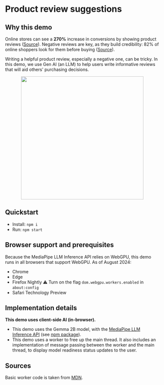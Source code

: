 # Product review suggestions

## Why this demo

Online stores can see a **270%** increase in conversions by showing product reviews ([Source](https://spiegel.medill.northwestern.edu/wp-content/uploads/sites/2/2021/04/Spiegel_Online-Review_eBook_Jun2017_FINAL.pdf)). Negative reviews are key, as they build credibility: 82% of online shoppers look for them before buying ([Source](https://spiegel.medill.northwestern.edu/wp-content/uploads/sites/2/2021/04/Spiegel_Online-Review_eBook_Jun2017_FINAL.pdf)).

Writing a helpful product review, especially a negative one, can be tricky. In this demo, we use Gen AI (an LLM) to help users write informative reviews that will aid others' purchasing decisions.

<p align="center">
  <img src="https://github.com/user-attachments/assets/f81ed907-93c3-4adf-90de-ad68db06f53c" width="400"/>
</p>

## Quickstart

- Install: `npm i`
- Run: `npm start`

## Browser support and prerequisites

Because the MediaPipe LLM Inference API relies on WebGPU, this demo runs in all browsers that support WebGPU. As of August 2024:

- Chrome
- Edge
- Firefox Nightly ⚠️ Turn on the flag `dom.webgpu.workers.enabled` in `about:config`
- Safari Technology Preview

## Implementation details

**This demo uses client-side AI (in-browser).**

- This demo uses the Gemma 2B model, with the [MediaPipe LLM Inference API](https://ai.google.dev/edge/mediapipe/solutions/genai/llm_inference/web_js) (see [npm package](https://www.npmjs.com/package/@mediapipe/tasks-genai)).
- This demo uses a worker to free up the main thread. It also includes an implementation of message passing between the worker and the main thread, to display model readiness status updates to the user.

## Sources

Basic worker code is taken from [MDN](https://developer.mozilla.org/en-US/docs/Web/API/Worker).
